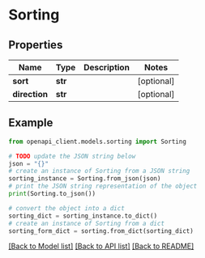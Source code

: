 # Sorting


## Properties

Name | Type | Description | Notes
------------ | ------------- | ------------- | -------------
**sort** | **str** |  | [optional] 
**direction** | **str** |  | [optional] 

## Example

```python
from openapi_client.models.sorting import Sorting

# TODO update the JSON string below
json = "{}"
# create an instance of Sorting from a JSON string
sorting_instance = Sorting.from_json(json)
# print the JSON string representation of the object
print(Sorting.to_json())

# convert the object into a dict
sorting_dict = sorting_instance.to_dict()
# create an instance of Sorting from a dict
sorting_form_dict = sorting.from_dict(sorting_dict)
```
[[Back to Model list]](../README.md#documentation-for-models) [[Back to API list]](../README.md#documentation-for-api-endpoints) [[Back to README]](../README.md)


